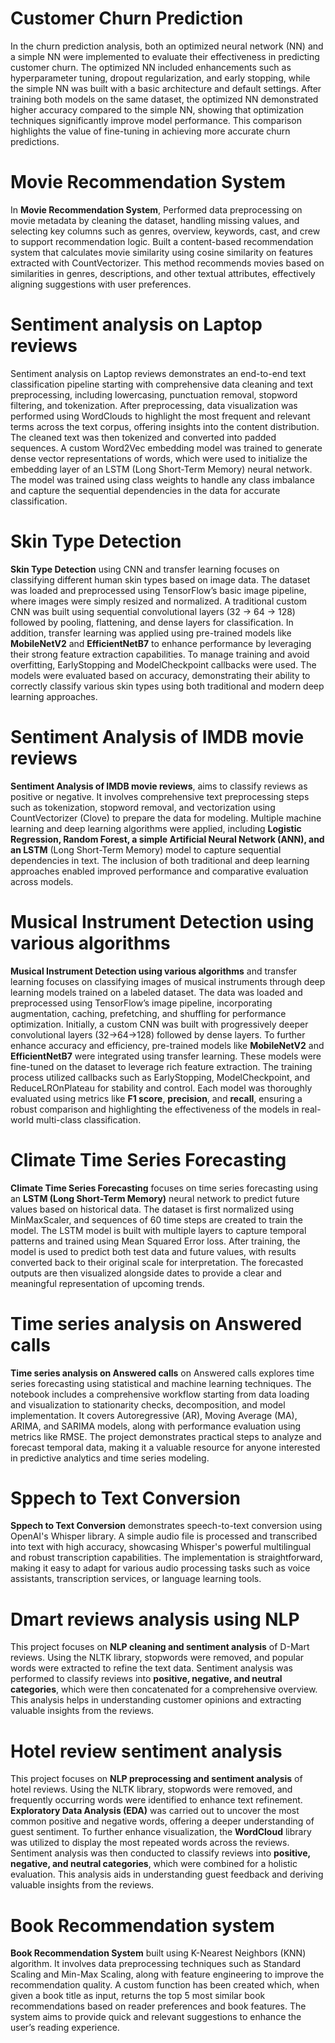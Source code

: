 # Customer Churn Prediction
In the churn prediction analysis, both an optimized neural network (NN) and a simple NN were implemented to evaluate their effectiveness in predicting customer churn. The optimized NN included enhancements such as hyperparameter tuning, dropout regularization, and early stopping, while the simple NN was built with a basic architecture and default settings. After training both models on the same dataset, the optimized NN demonstrated higher accuracy compared to the simple NN, showing that optimization techniques significantly improve model performance. This comparison highlights the value of fine-tuning in achieving more accurate churn predictions.
# Movie Recommendation System
In **Movie Recommendation System**, Performed data preprocessing on movie metadata by cleaning the dataset, handling missing values, and selecting key columns such as genres, overview, keywords, cast, and crew to support recommendation logic. Built a content-based recommendation system that calculates movie similarity using cosine similarity on features extracted with CountVectorizer. This method recommends movies based on similarities in genres, descriptions, and other textual attributes, effectively aligning suggestions with user preferences.
# Sentiment analysis on Laptop reviews
Sentiment analysis on Laptop reviews demonstrates an end-to-end text classification pipeline starting with comprehensive data cleaning and text preprocessing, including lowercasing, punctuation removal, stopword filtering, and tokenization. After preprocessing, data visualization was performed using WordClouds to highlight the most frequent and relevant terms across the text corpus, offering insights into the content distribution. The cleaned text was then tokenized and converted into padded sequences. A custom Word2Vec embedding model was trained to generate dense vector representations of words, which were used to initialize the embedding layer of an LSTM (Long Short-Term Memory) neural network. The model was trained using class weights to handle any class imbalance and capture the sequential dependencies in the data for accurate classification.
# Skin Type Detection 
**Skin Type Detection** using CNN and transfer learning focuses on classifying different human skin types based on image data. The dataset was loaded and preprocessed using TensorFlow’s basic image pipeline, where images were simply resized and normalized. A traditional custom CNN was built using sequential convolutional layers (32 → 64 → 128) followed by pooling, flattening, and dense layers for classification. In addition, transfer learning was applied using pre-trained models like **MobileNetV2** and **EfficientNetB7** to enhance performance by leveraging their strong feature extraction capabilities. To manage training and avoid overfitting, EarlyStopping and ModelCheckpoint callbacks were used. The models were evaluated based on accuracy, demonstrating their ability to correctly classify various skin types using both traditional and modern deep learning approaches.
# Sentiment Analysis of IMDB movie reviews
**Sentiment Analysis of IMDB movie reviews**, aims to classify reviews as positive or negative. It involves comprehensive text preprocessing steps such as tokenization, stopword removal, and vectorization using CountVectorizer (Clove) to prepare the data for modeling. Multiple machine learning and deep learning algorithms were applied, including **Logistic Regression, Random Forest, a simple Artificial Neural Network (ANN), and an LSTM** (Long Short-Term Memory) model to capture sequential dependencies in text. The inclusion of both traditional and deep learning approaches enabled improved performance and comparative evaluation across models.
# Musical Instrument Detection using various algorithms
**Musical Instrument Detection using various algorithms** and transfer learning focuses on classifying images of musical instruments through deep learning models trained on a labeled dataset. The data was loaded and preprocessed using TensorFlow’s image pipeline, incorporating augmentation, caching, prefetching, and shuffling for performance optimization. Initially, a custom CNN was built with progressively deeper convolutional layers (32→64→128) followed by dense layers. To further enhance accuracy and efficiency, pre-trained models like **MobileNetV2** and **EfficientNetB7** were integrated using transfer learning. These models were fine-tuned on the dataset to leverage rich feature extraction. The training process utilized callbacks such as EarlyStopping, ModelCheckpoint, and ReduceLROnPlateau for stability and control. Each model was thoroughly evaluated using metrics like **F1 score**, **precision**, and **recall**, ensuring a robust comparison and highlighting the effectiveness of the models in real-world multi-class classification.
# Climate Time Series Forecasting 
**Climate Time Series Forecasting** focuses on time series forecasting using an **LSTM (Long Short-Term Memory)** neural network to predict future values based on historical data. The dataset is first normalized using MinMaxScaler, and sequences of 60 time steps are created to train the model. The LSTM model is built with multiple layers to capture temporal patterns and trained using Mean Squared Error loss. After training, the model is used to predict both test data and future values, with results converted back to their original scale for interpretation. The forecasted outputs are then visualized alongside dates to provide a clear and meaningful representation of upcoming trends.
# Time series analysis on Answered calls
**Time series analysis on Answered calls** on Answered calls explores time series forecasting using statistical and machine learning techniques. The notebook includes a comprehensive workflow starting from data loading and visualization to stationarity checks, decomposition, and model implementation. It covers Autoregressive (AR), Moving Average (MA), ARIMA, and SARIMA models, along with performance evaluation using metrics like RMSE. The project demonstrates practical steps to analyze and forecast temporal data, making it a valuable resource for anyone interested in predictive analytics and time series modeling.
# Sppech to Text Conversion
**Sppech to Text Conversion** demonstrates speech-to-text conversion using OpenAI's Whisper library. A simple audio file is processed and transcribed into text with high accuracy, showcasing Whisper's powerful multilingual and robust transcription capabilities. The implementation is straightforward, making it easy to adapt for various audio processing tasks such as voice assistants, transcription services, or language learning tools.
# Dmart reviews analysis using NLP
This project focuses on **NLP cleaning and sentiment analysis** of D-Mart reviews. Using the NLTK library, stopwords were removed, and popular words were extracted to refine the text data. Sentiment analysis was performed to classify reviews into **positive, negative, and neutral categories**, which were then concatenated for a comprehensive overview. This analysis helps in understanding customer opinions and extracting valuable insights from the reviews.
# Hotel review sentiment analysis
This project focuses on **NLP preprocessing and sentiment analysis** of hotel reviews. Using the NLTK library, stopwords were removed, and frequently occurring words were identified to enhance text refinement. **Exploratory Data Analysis (EDA)** was carried out to uncover the most common positive and negative words, offering a deeper understanding of guest sentiment. To further enhance visualization, the **WordCloud** library was utilized to display the most repeated words across the reviews. Sentiment analysis was then conducted to classify reviews into **positive, negative, and neutral categories**, which were combined for a holistic evaluation. This analysis aids in understanding guest feedback and deriving valuable insights from the reviews.
# Book Recommendation system
**Book Recommendation System** built using K-Nearest Neighbors (KNN) algorithm. It involves data preprocessing techniques such as Standard Scaling and Min-Max Scaling, along with feature engineering to improve the recommendation quality. A custom function has been created which, when given a book title as input, returns the top 5 most similar book recommendations based on reader preferences and book features. The system aims to provide quick and relevant suggestions to enhance the user’s reading experience.






















